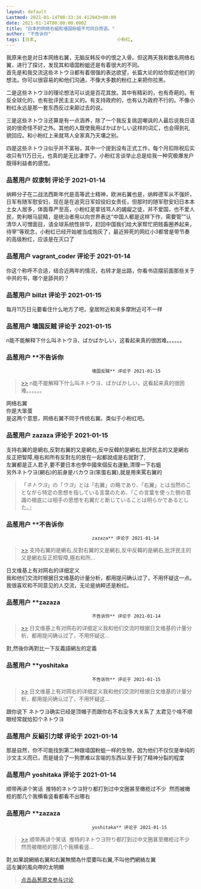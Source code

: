```yaml
---
layout: default
Lastmod: 2021-01-14T08:33:34.412943+00:00
date: 2021-01-14T00:00:00.000Z
title: "日本的网络右蛆和墙国粉蛆不可同日而语。"
author: "不告诉你"
tags: [日本,								小粉红,								右翼]
---
```


我原来也是对日本网络右翼，无脑反韩反中的恨之入骨。但这两天我和数名网络右翼，进行了探讨，发现其和墙国粉蛆还是有着很大的不同。  
首先是和我交流这些ネトウヨ都有着很强的表达欲望，长篇大论的给你叙述他们的想法。你可以很容易的和他们沟通，不像大多数的粉红上来把你拉黑。  
  
二是这些ネトウヨ的理论想法可以说是百花其放。其中有精彩的，也有奇葩的。有反全球化的，也有批评民主主义的。有支持政府的，也有认为政府不行的。不像小粉红永远是那一套东西反过来颠过去的说。  
  
三是这些ネトウヨ还算是有一点涵养，除了一个我反复挑逗嘲讽的人最后说我日语说的很奇怪不好之外。其他的人既使我用ばかばかしい这样的词汇，也会得到礼貌回应。和小粉红上来就骂人全家真乃天壤之别。  
  
四是这些ネトウヨ似乎并不富裕，其中一个提到没有正式工作，每个月扣除税后实收只有11万日元，也真的是无比凄惨了。小粉红言谈举止总是给我一种究极爆发户既得利益者的感觉。

            
### 品葱用户 **奴隶制** 评论于 2021-01-14
        
纳粹分子在二战法西斯年代是高等武士精神，欧洲右翼也是，纳粹德军从不强奸，日军有随军慰安妇，现在是在追究日军奴役妇女责任，但那时的随军慰安妇日本本土女人居多，体面尊严至高，小粉红是拿钱骂人的龌龊之徒，并不爱国，也不爱人民，势利眼马屁精，是统治者用以向世界表达“中国人都是这样下作，需要管”“认清华人可憎面目，请全球系统性排华，赶回中国我们给大家帮忙把贱畜圈养起来，待宰”等观念，小粉红已经开始被当成炮灰了，最近猝死的网红小3都曾是带节奏的高级粉红，应该是在灭口了
        


            
### 品葱用户 **vagrant_coder** 评论于 2021-01-14
        
你这个称呼不合适，结合近两年的情况，右转才是出路，你看书店摆前面那些关于中共的书，哪个是舔共的？
        


            
### 品葱用户 **billzt** 评论于 2021-01-15
        
每月11万日元要看住什么地方了吧，皇居附近和奥多摩附近可不一样
        


            
### 品葱用户 **墙国反贼** 评论于 2021-01-15
        
n能不能解释下什么叫ネトウヨ、ばかばかしい，这看起来真的很困难。。。。。。
        


            
### 品葱用户 **不告诉你				
									墙国反贼** 评论于 2021-01-15
        
> [\>>]( "/article/item_id-584207#") n能不能解释下什么叫ネトウヨ、ばかばかしい，这看起来真的很困难。。。。。。

  
网络右翼  
你是大笨蛋  
是这两个意思，网络右翼不同于传统右翼。类似于小粉红吧。
        


            
### 品葱用户 **zazaza** 评论于 2021-01-15
        
支持右翼的是網右,反對右翼的又是網右,反中反韓的是網右,批評民主的又是網右  
反正把智障,極右和所有反對左的放在一起都說成是右就對了,  
左翼都是正人君子,要不要日本也學中國來個反右運動,清理一下右蛆  
另外ネトウヨ(網右)的前身是バカウヨ(笨蛋右翼),就是用來罵右翼的  

> 「_ネトウヨ_」の「_ウヨ_」とは「右翼」の略であり、「右翼」とは当然のことながら特定の思想を指している言葉のため、『この言葉を使った側の意識の根底には相手の思想を右翼だと断じていることは明らかであるとした。』
        


            
### 品葱用户 **不告诉你				
									zazaza** 评论于 2021-01-14
        
> [\>>]( "/article/item_id-584213#") 支持右翼的是網右,反對右翼的又是網右,反中反韓的是網右,批評民主的又是網右反正把智障,極右和所...

  
日文维基上有对网右的详细定义  
我和他们交流时根据日文维基的计量分析，都用提问确认过了，不用怀疑这一点。  
我很喜欢和不同意见的人交流，无论是纳粹还是粉红。
        


            
### 品葱用户 **zazaza				
									不告诉你** 评论于 2021-01-14
        
> [\>>]( "/article/item_id-584230#") 日文维基上有对网右的详细定义我和他们交流时根据日文维基的计量分析，都用提问确认过了，不用怀疑这...

  
  
對,然後你再對比一下反義語網左的定義
        


            
### 品葱用户 **yoshitaka				
									不告诉你** 评论于 2021-01-15
        
> [\>>]( "/article/item_id-584230#") 日文维基上有对网右的详细定义我和他们交流时根据日文维基的计量分析，都用提问确认过了，不用怀疑这...

  
跟你说下 ネトウヨ确实已经是顶帽子而跟你右不右没多大关系了 太君见个啥不顺眼经常就给扣个ネトウヨ
        


            
### 品葱用户 **反組引力球** 评论于 2021-01-14
        
那是自然，你不可能找到第二种跟墙国粉蛆一样的生物，因为他们不仅仅是单纯的沙文主义而已，而是缝合了一狗票难以言喻的东西以至于到了精神分裂的程度
        


            
### 品葱用户 **yoshitaka** 评论于 2021-01-14
        
顺带再讲个笑话  推特的ネトウヨ狩り都打到过中文圈甚至橄榄过不少  然而被橄榄的那几个我横看竖看都看不出哪右
        


            
### 品葱用户 **zazaza				
									yoshitaka** 评论于 2021-01-15
        
> [\>>]( "/article/item_id-584237#") 顺带再讲个笑话  推特的ネトウヨ狩り都打到过中文圈甚至橄榄过不少  然而被橄榄的那几个我横看竖...

  
對,如果說網絡右翼和右翼無關為什麼要叫右翼,不叫他們網絡左翼  
這左翼的風向帶的太明顯
        






> [点击品葱原文参与讨论](https://pincong.rocks/article/28555)


